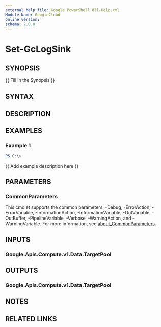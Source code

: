 ```yaml
---
external help file: Google.PowerShell.dll-Help.xml
Module Name: GoogleCloud
online version:
schema: 2.0.0
---
```


# Set-GcLogSink

## SYNOPSIS
{{ Fill in the Synopsis }}

## SYNTAX

## DESCRIPTION


## EXAMPLES

### Example 1
```powershell
PS C:\> 
```

{{ Add example description here }}

## PARAMETERS

### CommonParameters
This cmdlet supports the common parameters: -Debug, -ErrorAction, -ErrorVariable, -InformationAction, -InformationVariable, -OutVariable, -OutBuffer, -PipelineVariable, -Verbose, -WarningAction, and -WarningVariable. For more information, see [about_CommonParameters](http://go.microsoft.com/fwlink/?LinkID=113216).

## INPUTS

### Google.Apis.Compute.v1.Data.TargetPool

## OUTPUTS

### Google.Apis.Compute.v1.Data.TargetPool

## NOTES

## RELATED LINKS
